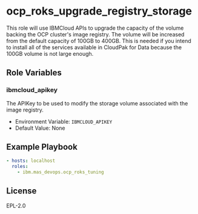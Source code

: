 ocp_roks_upgrade_registry_storage
=================================

This role will use IBMCloud APIs to upgrade the capacity of the volume backing the OCP cluster's image registry.  The volume will be increased from the default capacity of 100GB to 400GB.  This is needed if you intend to install all of the services available in CloudPak for Data because the 100GB volume is not large enough.


Role Variables
--------------
### ibmcloud_apikey
The APIKey to be used to modify the storage volume associated with the image registry.

- Environment Variable: `IBMCLOUD_APIKEY`
- Default Value: None


Example Playbook
----------------

```yaml
- hosts: localhost
  roles:
    - ibm.mas_devops.ocp_roks_tuning
```


License
-------

EPL-2.0
